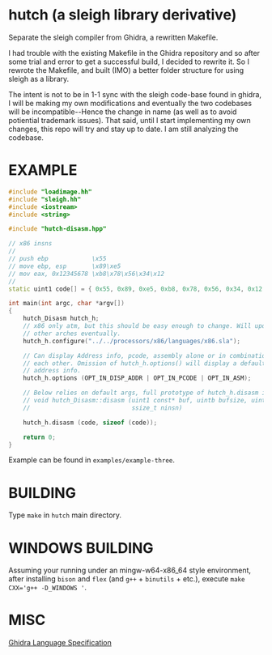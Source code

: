 # hutch (a sleigh library derivative)
Separate the sleigh compiler from Ghidra, a rewritten Makefile.

I had trouble with the existing Makefile in the Ghidra repository and so after
some trial and error to get a successful build, I decided to rewrite it. So I
rewrote the Makefile, and built (IMO) a better folder structure for using sleigh
as a library.

The intent is not to be in 1-1 sync with the sleigh code-base found in ghidra, I
will be making my own modifications and eventually the two codebases will be
incompatible--Hence the change in name (as well as to avoid potiential trademark
issues). That said, until I start implementing my own changes, this repo will
try and stay up to date. I am still analyzing the codebase.

# EXAMPLE
```c++
#include "loadimage.hh"
#include "sleigh.hh"
#include <iostream>
#include <string>

#include "hutch-disasm.hpp"

// x86 insns
//
// push ebp            \x55
// move ebp, esp       \x89\xe5
// mov eax, 0x12345678 \xb8\x78\x56\x34\x12
//
static uint1 code[] = { 0x55, 0x89, 0xe5, 0xb8, 0x78, 0x56, 0x34, 0x12 };

int main(int argc, char *argv[])
{
    hutch_Disasm hutch_h;
    // x86 only atm, but this should be easy enough to change. Will update for
    // other arches eventually.
    hutch_h.configure("../../processors/x86/languages/x86.sla");

    // Can display Address info, pcode, assembly alone or in combination with
    // each other. Omission of hutch_h.options() will display a default of asm +
    // address info.
    hutch_h.options (OPT_IN_DISP_ADDR | OPT_IN_PCODE | OPT_IN_ASM);

    // Below relies on default args, full prototype of hutch_h.disasm is;
    // void hutch_Disasm::disasm (uint1 const* buf, uintb bufsize, uintb start,
    //                            ssize_t ninsn)

    hutch_h.disasm (code, sizeof (code));

    return 0;
}
```
Example can be found in `examples/example-three`.

# BUILDING

Type `make` in `hutch` main directory.

# WINDOWS BUILDING
Assuming your running under an mingw-w64-x86_64 style environment, after
installing `bison` and `flex` (and `g++` + `binutils` + etc.), execute `make
CXX='g++ -D_WINDOWS '`.


# MISC
[Ghidra Language Specification](https://ghidra.re/courses/languages/index.html)
